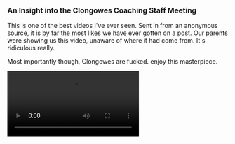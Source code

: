 <html>
<body>
  <h3>An Insight into the Clongowes Coaching Staff Meeting</h3>
  <p>This is one of the best videos I've ever seen. Sent in from an anonymous source, it is by far the most likes we have ever gotten on a post. Our parents were showing us this video, unaware of where it had come from. It's ridiculous really.</p>
  <p>Most importantly though, Clongowes are fucked. enjoy this masterpiece.</p>
  <video>
    <source src="/video-1583606595.mp4" type="video/mp4">
    <source src="/video-1583606595.webm" type="video/webm">
    <source src="/video-1583606595-_1_.ogg" type="video/ogg"></video>
</body>
</html>
